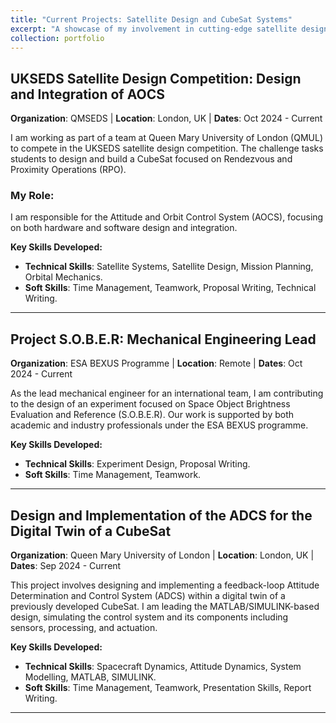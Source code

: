 ```yaml
---
title: "Current Projects: Satellite Design and CubeSat Systems"
excerpt: "A showcase of my involvement in cutting-edge satellite design, control systems, and mechanical engineering projects.<br/><img src='/images/CubeSat.jpeg'>"
collection: portfolio
---
```


## UKSEDS Satellite Design Competition: Design and Integration of AOCS
**Organization**: QMSEDS | **Location**: London, UK | **Dates**: Oct 2024 - Current

I am working as part of a team at Queen Mary University of London (QMUL) to compete in the UKSEDS satellite design competition. The challenge tasks students to design and build a CubeSat focused on Rendezvous and Proximity Operations (RPO).

### My Role:
I am responsible for the Attitude and Orbit Control System (AOCS), focusing on both hardware and software design and integration.

**Key Skills Developed:**
- **Technical Skills**: Satellite Systems, Satellite Design, Mission Planning, Orbital Mechanics.
- **Soft Skills**: Time Management, Teamwork, Proposal Writing, Technical Writing.

---

## Project S.O.B.E.R: Mechanical Engineering Lead
**Organization**: ESA BEXUS Programme | **Location**: Remote | **Dates**: Oct 2024 - Current

As the lead mechanical engineer for an international team, I am contributing to the design of an experiment focused on Space Object Brightness Evaluation and Reference (S.O.B.E.R). Our work is supported by both academic and industry professionals under the ESA BEXUS programme.

**Key Skills Developed:**
- **Technical Skills**: Experiment Design, Proposal Writing.
- **Soft Skills**: Time Management, Teamwork.

---

## Design and Implementation of the ADCS for the Digital Twin of a CubeSat
**Organization**: Queen Mary University of London | **Location**: London, UK | **Dates**: Sep 2024 - Current

This project involves designing and implementing a feedback-loop Attitude Determination and Control System (ADCS) within a digital twin of a previously developed CubeSat. I am leading the MATLAB/SIMULINK-based design, simulating the control system and its components including sensors, processing, and actuation.

**Key Skills Developed:**
- **Technical Skills**: Spacecraft Dynamics, Attitude Dynamics, System Modelling, MATLAB, SIMULINK.
- **Soft Skills**: Time Management, Teamwork, Presentation Skills, Report Writing.

---
